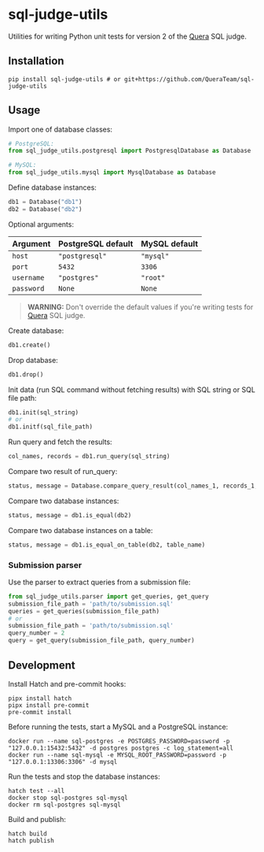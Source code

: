 # sql-judge-utils

Utilities for writing Python unit tests for version 2 of the [Quera](https://quera.ir) SQL judge.

## Installation

```shell
pip install sql-judge-utils # or git+https://github.com/QueraTeam/sql-judge-utils
```

## Usage

Import one of database classes:

```python
# PostgreSQL:
from sql_judge_utils.postgresql import PostgresqlDatabase as Database

# MySQL:
from sql_judge_utils.mysql import MysqlDatabase as Database
```

Define database instances:

```python
db1 = Database("db1")
db2 = Database("db2")
```

Optional arguments:

| Argument   | PostgreSQL default | MySQL default |
| ---------- | ------------------ | ------------- |
| `host`     | `"postgresql"`     | `"mysql"`     |
| `port`     | `5432`             | `3306`        |
| `username` | `"postgres"`       | `"root"`      |
| `password` | `None`             | `None`        |

> **WARNING:**
> Don't override the default values
> if you're writing tests for [Quera](https://quera.ir) SQL judge.

Create database:

```python
db1.create()
```

Drop database:

```python
db1.drop()
```

Init data (run SQL command without fetching results)
with SQL string or SQL file path:

```python
db1.init(sql_string)
# or
db1.initf(sql_file_path)
```

Run query and fetch the results:

```python
col_names, records = db1.run_query(sql_string)
```

Compare two result of run_query:

```python
status, message = Database.compare_query_result(col_names_1, records_1, col_names_2, records_2)
```

Compare two database instances:

```python
status, message = db1.is_equal(db2)
```

Compare two database instances on a table:

```python
status, message = db1.is_equal_on_table(db2, table_name)
```



### Submission parser

Use the parser to extract queries from a submission file:

```python
from sql_judge_utils.parser import get_queries, get_query
submission_file_path = 'path/to/submission.sql'
queries = get_queries(submission_file_path)
# or
submission_file_path = 'path/to/submission.sql'
query_number = 2
query = get_query(submission_file_path, query_number)
```

## Development

Install Hatch and pre-commit hooks:

```shell
pipx install hatch
pipx install pre-commit
pre-commit install
```

Before running the tests, start a MySQL and a PostgreSQL instance:

```shell
docker run --name sql-postgres -e POSTGRES_PASSWORD=password -p "127.0.0.1:15432:5432" -d postgres postgres -c log_statement=all
docker run --name sql-mysql -e MYSQL_ROOT_PASSWORD=password -p "127.0.0.1:13306:3306" -d mysql
```

Run the tests and stop the database instances:

```shell
hatch test --all
docker stop sql-postgres sql-mysql
docker rm sql-postgres sql-mysql
```

Build and publish:

```shell
hatch build
hatch publish
```
